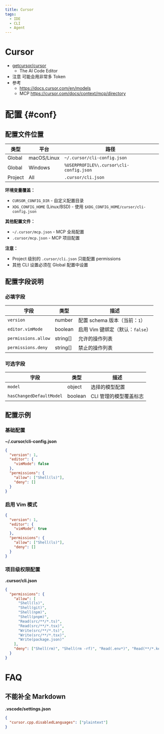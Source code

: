 ```yaml
---
title: Cursor
tags:
  - IDE
  - CLI
  - Agent
---
```


# Cursor

- [getcursor/cursor](https://github.com/getcursor/cursor)
  - The AI Code Editor
- 注意 可能会用非常多 Token
- 参考
  - https://docs.cursor.com/en/models
  - MCP https://cursor.com/docs/context/mcp/directory

# 配置 {#conf}

## 配置文件位置

| 类型    | 平台        | 路径                                    |
| ------- | ----------- | --------------------------------------- |
| Global  | macOS/Linux | `~/.cursor/cli-config.json`             |
| Global  | Windows     | `%USERPROFILE%\.cursor\cli-config.json` |
| Project | All         | `.cursor/cli.json`                      |

**环境变量覆盖：**

- `CURSOR_CONFIG_DIR` - 自定义配置目录
- `XDG_CONFIG_HOME` (Linux/BSD) - 使用 `$XDG_CONFIG_HOME/cursor/cli-config.json`

**其他配置文件：**

- `~/.cursor/mcp.json` - MCP 全局配置
- `.cursor/mcp.json` - MCP 项目配置

**注意：**

- Project 级别的 `.cursor/cli.json` 只能配置 permissions
- 其他 CLI 设置必须在 Global 配置中设置

## 配置字段说明

### 必填字段

| 字段                | 类型     | 描述                             |
| ------------------- | -------- | -------------------------------- |
| `version`           | number   | 配置 schema 版本（当前：`1`）    |
| `editor.vimMode`    | boolean  | 启用 Vim 键绑定（默认：`false`） |
| `permissions.allow` | string[] | 允许的操作列表                   |
| `permissions.deny`  | string[] | 禁止的操作列表                   |

### 可选字段

| 字段                     | 类型    | 描述                   |
| ------------------------ | ------- | ---------------------- |
| `model`                  | object  | 选择的模型配置         |
| `hasChangedDefaultModel` | boolean | CLI 管理的模型覆盖标志 |

## 配置示例

### 基础配置

**~/.cursor/cli-config.json**

```json
{
  "version": 1,
  "editor": {
    "vimMode": false
  },
  "permissions": {
    "allow": ["Shell(ls)"],
    "deny": []
  }
}
```

### 启用 Vim 模式

```json
{
  "version": 1,
  "editor": {
    "vimMode": true
  },
  "permissions": {
    "allow": ["Shell(ls)"],
    "deny": []
  }
}
```

### 项目级权限配置

**.cursor/cli.json**

```json
{
  "permissions": {
    "allow": [
      "Shell(ls)",
      "Shell(git)",
      "Shell(npm)",
      "Shell(pnpm)",
      "Read(src/**/*.ts)",
      "Read(src/**/*.tsx)",
      "Write(src/**/*.ts)",
      "Write(src/**/*.tsx)",
      "Write(package.json)"
    ],
    "deny": ["Shell(rm)", "Shell(rm -rf)", "Read(.env*)", "Read(**/*.key)", "Read(**/*.pem)", "Write(**/*.key)"]
  }
}
```

# FAQ

## 不能补全 Markdown

**.vscode/settings.json**

```json
{
  "cursor.cpp.disabledLanguages": ["plaintext"]
}
```
